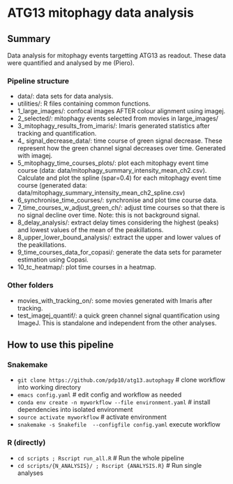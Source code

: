 
# ATG13 mitophagy data analysis


## Summary
Data analysis for mitophagy events targetting ATG13 as readout. These data were quantified and analysed by me (Piero).


### Pipeline structure

- data/: data sets for data analysis.
- utilities/: R files containing common functions.
- 1_large_images/: confocal images AFTER colour alignment using imagej. 
- 2_selected/: mitophagy events selected from movies in large_images/
- 3_mitophagy_results_from_imaris/: Imaris generated statistics after tracking and quantification.
- 4_ signal_decrease_data/: time course of green signal decrease. These represent how the green channel signal decreases over time. Generated with imagej.
- 5_mitophagy_time_courses_plots/: plot each mitophagy event time course (data: data/mitophagy_summary_intensity_mean_ch2.csv). Calculate and plot the spline (spar=0.4) for each mitophagy event time course (generated data: data/mitophagy_summary_intensity_mean_ch2_spline.csv)
- 6_synchronise_time_courses/: synchronise and plot time course data. 
- 7_time_courses_w_adjust_green_ch/: adjust time courses so that there is no signal decline over time. Note: this is not background signal. 
- 8_delay_analysis/: extract delay times considering the highest (peaks) and lowest values of the mean of the peakillations.
- 8_upper_lower_bound_analysis/: extract the upper and lower values of the peakillations.
- 9_time_courses_data_for_copasi/: generate the data sets for parameter estimation using Copasi.
- 10_tc_heatmap/: plot time courses in a heatmap.


### Other folders

- movies_with_tracking_on/: some movies generated with Imaris after tracking.
- test_imagej_quantif/: a quick green channel signal quantification using ImageJ. This is standalone and independent from the other analyses.



## How to use this pipeline

### Snakemake
- `git clone https://github.com/pdp10/atg13.autophagy` # clone workflow into working directory
- `emacs config.yaml` # edit config and workflow as needed
- `conda env create -n myworkflow --file environment.yaml` # install dependencies into isolated environment
- `source activate myworkflow` # activate environment
- `snakemake -s Snakefile  --configfile config.yaml` execute workflow

### R (directly)
- `cd scripts ; Rscript run_all.R` # Run the whole pipeline
- `cd scripts/{N_ANALYSIS}/ ; Rscript {ANALYSIS.R}` # Run single analyses
